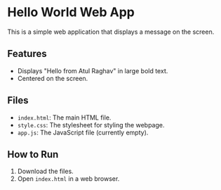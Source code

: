 # Hello World Web App

This is a simple web application that displays a message on the screen.

## Features
- Displays "Hello from Atul Raghav" in large bold text.
- Centered on the screen.

## Files
- `index.html`: The main HTML file.
- `style.css`: The stylesheet for styling the webpage.
- `app.js`: The JavaScript file (currently empty).

## How to Run
1. Download the files.
2. Open `index.html` in a web browser.